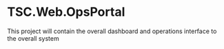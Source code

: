 # TSC.Web.OpsPortal
This project will contain the overall dashboard and operations interface to the overall system
